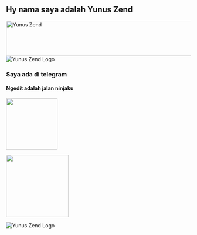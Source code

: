 ## Hy nama saya adalah Yunus Zend
<a href="https://cooltext.com"><img src="https://images.cooltext.com/5527031.gif" width="802" height="96" alt="Yunus Zend" /></a>
![Yunus Zend Logo](https://telegra.ph/file/2e90cde2cd2196b2c2eda.jpg)

### Saya ada di telegram 
#### Ngedit adalah jalan ninjaku 

<a href="https://t.me/ZendYNS"><img src="https://img.shields.io/badge/My%20Contact%3F-yes-red?&style=flat-square?&logo=telegram" width=140px></a></p>
<a href="https://t.me/KingUserbotSupport"><img src="https://img.shields.io/badge/Group%20Support%3F-yes-yellow?&style=flat-square?&logo=telegram" width=170px></a></p>
![Yunus Zend Logo](https://telegra.ph/file/ce9c9c274490d511fb001.jpg)

